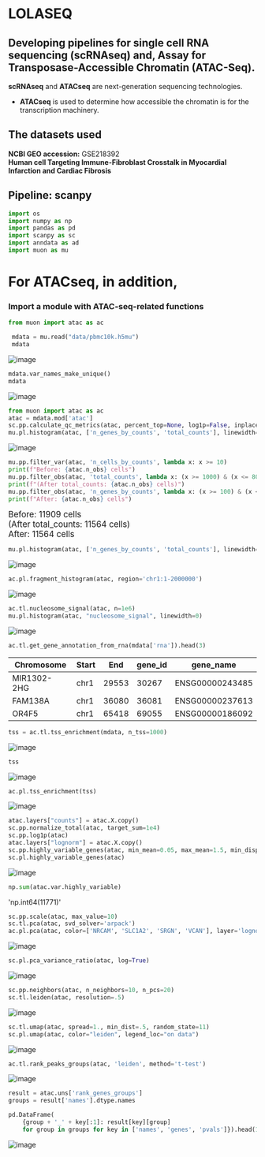 # **LOLASEQ**

## **Developing pipelines for single cell RNA sequencing (scRNAseq) and, Assay for Transposase-Accessible Chromatin (ATAC-Seq)**.

 **scRNAseq** and **ATACseq** are next-generation sequencing technologies.
- **ATACseq** is used to determine how accessible the chromatin is for the transcription machinery.
  
## The datasets used

**NCBI GEO accession:** GSE218392  
**Human cell Targeting Immune-Fibroblast Crosstalk in Myocardial Infarction and Cardiac Fibrosis**

## Pipeline: scanpy
```python
import os  
import numpy as np  
import pandas as pd  
import scanpy as sc 
import anndata as ad
import muon as mu
```
 # For ATACseq, in addition,
 ### Import a module with ATAC-seq-related functions
 ```python
from muon import atac as ac

  mdata = mu.read("data/pbmc10k.h5mu")
  mdata
```

![image](https://github.com/user-attachments/assets/4edc7488-37db-455f-b69d-7b5d7519ffb1)

```python
mdata.var_names_make_unique()
mdata
```

![image](https://github.com/user-attachments/assets/c549248f-e0da-4357-8da9-e396cd81b633)

```python
from muon import atac as ac
atac = mdata.mod['atac']
sc.pp.calculate_qc_metrics(atac, percent_top=None, log1p=False, inplace=True)
mu.pl.histogram(atac, ['n_genes_by_counts', 'total_counts'], linewidth=0)
```
![image](https://github.com/user-attachments/assets/d58edd9c-4f0a-41e9-bc20-969d2ff43824)

```python
mu.pp.filter_var(atac, 'n_cells_by_counts', lambda x: x >= 10)
print(f"Before: {atac.n_obs} cells")
mu.pp.filter_obs(atac, 'total_counts', lambda x: (x >= 1000) & (x <= 80000))
print(f"(After total_counts: {atac.n_obs} cells)")
mu.pp.filter_obs(atac, 'n_genes_by_counts', lambda x: (x >= 100) & (x <= 30000))
print(f"After: {atac.n_obs} cells")
```
<span style="font-size: larger;">Before: 11909 cells</span>  
<span style="font-size: larger;">(After total_counts: 11564 cells)</span>  
<span style="font-size: larger;">After: 11564 cells</span>

```python
mu.pl.histogram(atac, ['n_genes_by_counts', 'total_counts'], linewidth=0)
```
![image](https://github.com/user-attachments/assets/2038603f-942f-455b-a398-40aeb83058f8)

```python
ac.pl.fragment_histogram(atac, region='chr1:1-2000000')
```
![image](https://github.com/user-attachments/assets/7fb78d6f-efdc-4ab8-a958-7b48faef0b9d)

```python
ac.tl.nucleosome_signal(atac, n=1e6)
mu.pl.histogram(atac, "nucleosome_signal", linewidth=0)
```
![image](https://github.com/user-attachments/assets/909a176a-6086-4c5d-833d-7c20c50e050a)

```python
ac.tl.get_gene_annotation_from_rna(mdata['rna']).head(3)
```
| Chromosome | Start | End   | gene_id         | gene_name  |
|------------|-------|-------|-----------------|------------|
| MIR1302-2HG | chr1  | 29553 | 30267 | ENSG00000243485 | MIR1302-2HG |
| FAM138A     | chr1  | 36080 | 36081 | ENSG00000237613 | FAM138A     |
| OR4F5       | chr1  | 65418 | 69055 | ENSG00000186092 | OR4F5       |


```python
tss = ac.tl.tss_enrichment(mdata, n_tss=1000)
```
![image](https://github.com/user-attachments/assets/723e0148-d6f7-441d-ab71-27d72db6a559)

```python
tss
```
![image](https://github.com/user-attachments/assets/37ca0304-2c94-48c4-a103-9f184c73c513)

```python
ac.pl.tss_enrichment(tss)
```

![image](https://github.com/user-attachments/assets/38338970-8aa9-4eae-824c-0fbfa9222e62)

```python
atac.layers["counts"] = atac.X.copy()
sc.pp.normalize_total(atac, target_sum=1e4)
sc.pp.log1p(atac)
atac.layers["lognorm"] = atac.X.copy()
sc.pp.highly_variable_genes(atac, min_mean=0.05, max_mean=1.5, min_disp=.5)
sc.pl.highly_variable_genes(atac)
```

![image](https://github.com/user-attachments/assets/3db30301-ca8a-4cc5-97b2-fdba2ed43cab)

```python
np.sum(atac.var.highly_variable)
```

'np.int64(11771)'

```python
sc.pp.scale(atac, max_value=10)
sc.tl.pca(atac, svd_solver='arpack')
ac.pl.pca(atac, color=['NRCAM', 'SLC1A2', 'SRGN', 'VCAN'], layer='lognorm', func='mean')
```

![image](https://github.com/user-attachments/assets/036561ae-d4b5-4da3-befe-98437827b959)

```python
sc.pl.pca_variance_ratio(atac, log=True)
```

![image](https://github.com/user-attachments/assets/e7f99d4e-e330-4ac9-aedd-a3eb9e58213f)

```python
sc.pp.neighbors(atac, n_neighbors=10, n_pcs=20)
sc.tl.leiden(atac, resolution=.5)
```
![image](https://github.com/user-attachments/assets/810d965d-2fff-45a0-bdde-4e67eb6bdfd5)


```python
sc.tl.umap(atac, spread=1., min_dist=.5, random_state=11)
sc.pl.umap(atac, color="leiden", legend_loc="on data")
```

![image](https://github.com/user-attachments/assets/4568c0e4-6d88-4f38-bf0b-ea33a338b104)

```python
ac.tl.rank_peaks_groups(atac, 'leiden', method='t-test')
```

![image](https://github.com/user-attachments/assets/0a981e17-54db-4fc0-8210-c46994ea4432)

```python
result = atac.uns['rank_genes_groups']
groups = result['names'].dtype.names

pd.DataFrame(
    {group + '_' + key[:1]: result[key][group]
    for group in groups for key in ['names', 'genes', 'pvals']}).head(10)
```
![image](https://github.com/user-attachments/assets/87eecff2-0109-408c-b59a-3dddfe0076c6)
























